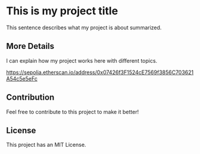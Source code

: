 # This is my project title

This sentence describes what my project is about summarized.

## More Details

I can explain how my project works here with different topics.

https://sepolia.etherscan.io/address/0x07426f3F1524cE7569f3856C703621A54c5e5eFc

## Contribution

Feel free to contribute to this project to make it better!

## License

This project has an MIT License.

